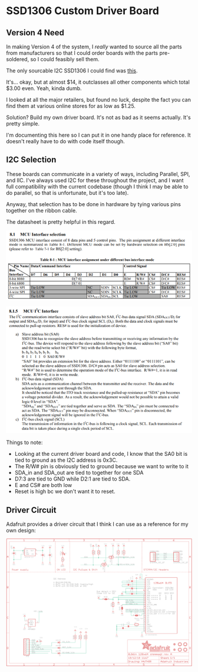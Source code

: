 # SSD1306 Custom Driver Board

## Version 4 Need

In making Version 4 of the system, I *really* wanted to source all the parts from manufacturers so that I could order boards with the parts pre-soldered, so I could feasibly sell them.

The only sourcable I2C SSD1306 I could find was [this](https://www.newark.com/midas/mdob128064v2v-yi/oled-graphic-display-cob-128x64pixels/dp/21AH3309).

It's... okay, but at almost \$14, it outclasses all other components which total \$3.00 even.
Yeah, kinda dumb.

I looked at all the major retailers, but found no luck, despite the fact you can find them at various online stores for as low as $1.25.

Solution?
Build my own driver board. It's not as bad as it seems actually. It's pretty simple.

I'm documenting this here so I can put it in one handy place for reference. It doesn't really have to do with code itself though.

## I2C Selection

These boards can communicate in a variety of ways, including Parallel, SPI, and IIC.
I've always used I2C for these throughout the project, and I want full compatibility with the current codebase (though I think I may be able to do parallel, so that is unfortunate, but it's too late).

Anyway, that selection has to be done in hardware by tying various pins together on the ribbon cable.

The datasheet is pretty helpful in this regard.

![int-sel](/docs/img/int-sel.png)

![iic-int-1](/docs/img/iic-int-1.png)

Things to note:
* Looking at the current driver board and code, I know that the SA0 bit is tied to ground as the I2C address is 0x3C.
* The R/W\# pin is obviously tied to ground because we want to write to it
* SDA\_in and SDA\_out are tied to together for one SDA
* D7:3 are tied to GND while D2:1 are tied to SDA.
* E and CS# are both low
* Reset is high bc we don't want it to reset.

## Driver Circuit

Adafruit provides a driver circuit that I think I can use as a reference for my own design:

![adafruit i2c display circuit](/docs/img/adafruit-ssd1306-driver.png)
